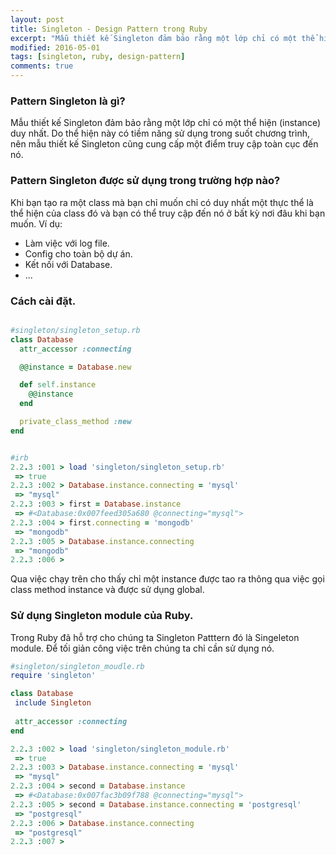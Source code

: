 ```yaml
---
layout: post
title: Singleton - Design Pattern trong Ruby
excerpt: "Mẫu thiết kế Singleton đảm bảo rằng một lớp chỉ có một thể hiện (instance) duy nhất. Do thể hiện này có tiềm năng sử dụng trong suốt chương trình, nên mẫu thiết kế Singleton cũng cung cấp một điểm truy cập toàn cục đến nó."
modified: 2016-05-01
tags: [singleton, ruby, design-pattern]
comments: true
---
```

### Pattern Singleton là gì?

Mẫu thiết kế Singleton đảm bảo rằng một lớp chỉ có một thể hiện (instance) duy nhất. Do thể hiện này có tiềm năng sử dụng trong suốt chương trình, nên mẫu thiết kế Singleton cũng cung cấp một điểm truy cập toàn cục đến nó.
### Pattern Singleton được sử dụng trong trường hợp nào?

Khi bạn tạo ra một class mà bạn chỉ muốn chỉ có duy nhất một thực thể là thể hiện của class đó và bạn có thể truy cập đến nó ở bất kỳ nơi đâu khi bạn muốn. Ví dụ:

* Làm việc với log file.
* Config cho toàn bộ dự án.
* Kết nối với Database.
* ...

### Cách cài đặt.

``` ruby

#singleton/singleton_setup.rb
class Database
  attr_accessor :connecting

  @@instance = Database.new

  def self.instance
    @@instance
  end

  private_class_method :new
end
```

``` ruby

#irb
2.2.3 :001 > load 'singleton/singleton_setup.rb'
 => true 
2.2.3 :002 > Database.instance.connecting = 'mysql'
 => "mysql" 
2.2.3 :003 > first = Database.instance
 => #<Database:0x007feed305a680 @connecting="mysql"> 
2.2.3 :004 > first.connecting = 'mongodb'
 => "mongodb" 
2.2.3 :005 > Database.instance.connecting
 => "mongodb" 
2.2.3 :006 > 
```
Qua việc chạy trên cho thấy chỉ một instance được tao ra thông qua việc gọi class method instance và được sử dụng global.

### Sử dụng Singleton module của Ruby.

Trong Ruby đã hỗ trợ cho chúng ta Singleton Patttern đó là Singeleton module. Để tối giản công việc trên chúng ta chỉ cần sử dụng nó.


 ``` ruby
 #singleton/singleton_moudle.rb
 require 'singleton'

class Database
  include Singleton
  
  attr_accessor :connecting
end

```

``` ruby
2.2.3 :002 > load 'singleton/singleton_module.rb'
 => true 
2.2.3 :003 > Database.instance.connecting = 'mysql'
 => "mysql" 
2.2.3 :004 > second = Database.instance
 => #<Database:0x007fac3b09f788 @connecting="mysql"> 
2.2.3 :005 > second = Database.instance.connecting = 'postgresql'
 => "postgresql" 
2.2.3 :006 > Database.instance.connecting
 => "postgresql" 
2.2.3 :007 > 
```

